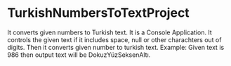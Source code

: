 # TurkishNumbersToTextProject
It converts given numbers to Turkish text.
It is a Console Application.
It controls the given text if it includes space, null or other charachters out of digits. Then it converts given number to turkish text. 
Example: Given text is 986 then output text will be DokuzYüzSeksenAltı.
